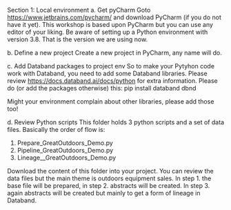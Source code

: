Section 1: Local environment
a. Get pyCharm
Goto https://www.jetbrains.com/pycharm/ and download PyCharm (if you do not have it yet). This workshop is based upon PyCharm but you can use any editor of your liking. Be aware of setting up a Python environment with version 3.8. That is the version we are using now.

b. Define a new project
Create a new project in PyCharm, any name will do.

c. Add Databand packages to project env
So to make your Pytyhon code work with Databand, you need to add some Databand libraries. Please review https://docs.databand.ai/docs/python for extra information. Please do (or add the packages otherwise) this:
pip install databand dbnd

Might your environment complain about other libraries, please add those too!

d. Review Python scripts
This folder holds 3 python scripts and a set of data files. Basically the order of flow is:
1. Prepare_GreatOutdoors_Demo.py
2. Pipeline_GreatOutdoors_Demo.py
3. Lineage__GreatOutdoors_Demo.py

Download the content of this folder into your project. You can review the data files but the main theme is outdoors equipment sales. In step 1. the base file will be prepared, in step 2. abstracts will be created. In step 3. again abstracts will be created but mainly to get a form of lineage in Databand.